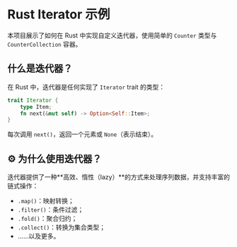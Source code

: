 # Rust Iterator 示例

本项目展示了如何在 Rust 中实现自定义迭代器，使用简单的 `Counter` 类型与 `CounterCollection` 容器。

## 什么是迭代器？

在 Rust 中，迭代器是任何实现了 `Iterator` trait 的类型：

```rust
trait Iterator {
    type Item;
    fn next(&mut self) -> Option<Self::Item>;
}
```

每次调用 `next()`，返回一个元素或 `None`（表示结束）。

## ⚙️ 为什么使用迭代器？

迭代器提供了一种**高效、惰性（lazy）**的方式来处理序列数据，并支持丰富的链式操作：

- `.map()`：映射转换；
- `.filter()`：条件过滤；
- `.fold()`：聚合归约；
- `.collect()`：转换为集合类型；
- ……以及更多。